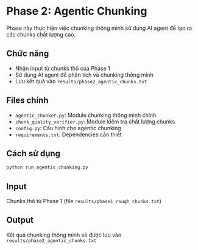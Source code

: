 # Phase 2: Agentic Chunking

Phase này thực hiện việc chunking thông minh sử dụng AI agent để tạo ra các chunks chất lượng cao.

## Chức năng
- Nhận input từ chunks thô của Phase 1
- Sử dụng AI agent để phân tích và chunking thông minh
- Lưu kết quả vào `results/phase2_agentic_chunks.txt`

## Files chính
- `agentic_chunker.py`: Module chunking thông minh chính
- `chunk_quality_verifier.py`: Module kiểm tra chất lượng chunks
- `config.py`: Cấu hình cho agentic chunking
- `requirements.txt`: Dependencies cần thiết

## Cách sử dụng
```bash
python run_agentic_chunking.py
```

## Input
Chunks thô từ Phase 1 (file `results/phase1_rough_chunks.txt`)

## Output
Kết quả chunking thông minh sẽ được lưu vào `results/phase2_agentic_chunks.txt`
